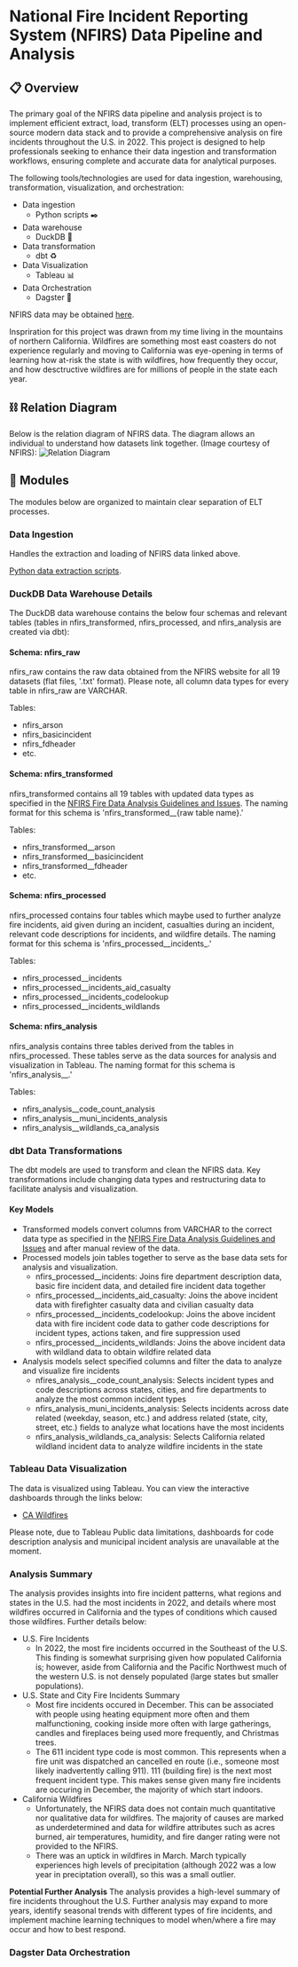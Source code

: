 # National Fire Incident Reporting System (NFIRS) Data Pipeline and Analysis
## :clipboard: Overview
The primary goal of the NFIRS data pipeline and analysis project is to implement efficient extract, load, transform (ELT) processes using an open-source modern data stack and to provide a comprehensive analysis on fire incidents throughout the U.S. in 2022. This project is designed to help professionals seeking to enhance their data ingestion and transformation workflows, ensuring complete and accurate data for analytical purposes.

The following tools/technologies are used for data ingestion, warehousing, transformation, visualization, and orchestration:
- Data ingestion
  - Python scripts ✒️
- Data warehouse
  - DuckDB 🦆
- Data transformation
  - dbt ♻️
- Data Visualization
  - Tableau 📊
- Data Orchestration
    - Dagster 🎻

NFIRS data may be obtained [here](https://www.fema.gov/about/openfema/data-sets/fema-usfa-nfirs-annual-data).

Inspriration for this project was drawn from my time living in the mountains of northern California. Wildfires are something most east coasters do not experience regularly and moving to California was eye-opening in terms of learning how at-risk the state is with wildfires, how frequently they occur, and how desctructive wildfires are for millions of people in the state each year.

## ⛓️ Relation Diagram
Below is the relation diagram of NFIRS data. The diagram allows an individual to understand how datasets link together. (Image courtesy of NFIRS):
![Relation Diagram](https://github.com/jaflores10/nfirs-data-pipeline/blob/main/nfirs_relation_diagram.JPG)

## 💠 Modules
The modules below are organized to maintain clear separation of ELT processes.

### Data Ingestion
Handles the extraction and loading of NFIRS data linked above.

[Python data extraction scripts](https://github.com/jaflores10/nfirs-data-pipeline/tree/main/python_scripts).

### DuckDB Data Warehouse Details
The DuckDB data warehouse contains the below four schemas and relevant tables (tables in nfirs_transformed, nfirs_processed, and nfirs_analysis are created via dbt):

#### Schema: nfirs_raw
nfirs_raw contains the raw data obtained from the NFIRS website for all 19 datasets (flat files, '.txt' format). Please note, all column data types for every table in nfirs_raw are VARCHAR.

Tables:
- nfirs_arson
- nfirs_basicincident
- nfirs_fdheader
- etc.

#### Schema: nfirs_transformed
nfirs_transformed contains all 19 tables with updated data types as specified in the [NFIRS Fire Data Analysis Guidelines and Issues](https://www.usfa.fema.gov/downloads/pdf/nfirs/nfirs_data_analysis_guidelines_issues.pdf). The naming format for this schema is 'nfirs_transformed__{raw table name}.'

Tables:
- nfirs_transformed__arson
- nfirs_transformed__basicincident
- nfirs_transformed__fdheader
- etc.

#### Schema: nfirs_processed
nfirs_processed contains four tables which maybe used to further analyze fire incidents, aid given during an incident, casualties during an incident, relevant code descriptions for incidents, and wildfire details. The naming format for this schema is 'nfirs_processed__incidents_.'

Tables:
- nfirs_processed__incidents
- nfirs_processed__incidents_aid_casualty
- nfirs_processed__incidents_codelookup
- nfirs_processed__incidents_wildlands

#### Schema: nfirs_analysis
nfirs_analysis contains three tables derived from the tables in nfirs_processed. These tables serve as the data sources for analysis and visualization in Tableau. The naming format for this schema is 'nfirs_analysis__.'

Tables:
- nfirs_analysis__code_count_analysis
- nfirs_analysis__muni_incidents_analysis
- nfirs_analysis__wildlands_ca_analysis

### dbt Data Transformations
The dbt models are used to transform and clean the NFIRS data. Key transformations include changing data types and restructuring data to facilitate analysis and visualization.

#### Key Models
- Transformed models convert columns from VARCHAR to the correct data type as specified in the [NFIRS Fire Data Analysis Guidelines and Issues](https://www.usfa.fema.gov/downloads/pdf/nfirs/nfirs_data_analysis_guidelines_issues.pdf) and after manual review of the data.
- Processed models join tables together to serve as the base data sets for analysis and visualization.
  - nfirs_processed__incidents: Joins fire department description data, basic fire incident data, and detailed fire incident data together
  - nfirs_processed__incidents_aid_casualty: Joins the above incident data with firefighter casualty data and civilian casualty data
  - nfirs_processed__incidents_codelookup: Joins the above incident data with fire incident code data to gather code descriptions for incident types, actions taken, and fire suppression used
  - nfirs_processed__incidents_wildlands: Joins the above incident data with wildland data to obtain wildfire related data
- Analysis models select specified columns and filter the data to analyze and visualize fire incidents
    - nfires_analysis__code_count_analysis: Selects incident types and code descriptions across states, cities, and fire departments to analyze the most common incident types
    - nfirs_analysis_muni_incidents_analysis: Selects incidents across date related (weekday, season, etc.) and address related (state, city, street, etc.) fields to analyze what locations have the most incidents
    - nfirs_analysis_wildlands_ca_analysis: Selects California related wildland incident data to analyze wildfire incidents in the state

### Tableau Data Visualization
The data is visualized using Tableau. You can view the interactive dashboards through the links below:
- [CA Wildfires](https://public.tableau.com/app/profile/javier.flores5792/viz/NFIRSDataAnalysis-CAWildfires/CAWildfiresSummary)

Please note, due to Tableau Public data limitations, dashboards for code description analysis and municipal incident analysis are unavailable at the moment.

### Analysis Summary
The analysis provides insights into fire incident patterns, what regions and states in the U.S. had the most incidents in 2022, and details where most wildfires occurred in California and the types of conditions which caused those wildfires. Further details below:

- U.S. Fire Incidents
  - In 2022, the most fire incidents occurred in the Southeast of the U.S. This finding is somewhat surprising given how populated California is; however, aside from California and the Pacific Northwest much of the western U.S. is not densely populated (large states but smaller populations).
- U.S. State and City Fire Incidents Summary
  - Most fire incidents occured in December. This can be associated with people using heating equipment more often and them malfunctioning, cooking inside more often with large gatherings, candles and fireplaces being used more frequently, and Christmas trees.
  - The 611 incident type code is most common. This represents when a fire unit was dispatched an cancelled en route (i.e., someone most likely inadvertently calling 911). 111 (building fire) is the next most frequent incident type. This makes sense given many fire incidents are occuring in December, the majority of which start indoors.
- California Wildfires
  - Unfortunately, the NFIRS data does not contain much quantitative nor qualitative data for wildfires. The majority of causes are marked as underdetermined and data for wildfire attributes such as acres burned, air temperatures, humidity, and fire danger rating were not provided to the NFIRS.
  - There was an uptick in wildfires in March. March typically experiences high levels of precipitation (although 2022 was a low year in preciptation overall), so this was a small outlier.

**Potential Further Analysis**
The analysis provides a high-level summary of fire incidents throughout the U.S. Further analysis may expand to more years, identify seasonal trends with different types of fire incidents, and implement machine learning techniques to model when/where a fire may occur and how to best respond.

### Dagster Data Orchestration

